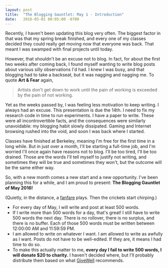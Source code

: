 ```yaml
---
layout: post
title:  "The Blogging Gauntlet: May 1 - Introduction"
date:   2016-05-01 00:05:00 -0700
---
```


Recently, I haven't been updating this blog very often. The biggest factor in
that was that my spring break finished, and every one of my classes decided
they could really get moving now that everyone was back. That meant I was
swamped with final projects until today.

However, that shouldn't be an excuse not to blog. In fact, for about the
first two weeks after coming back, I found myself wanting to write blog
posts about various silly observations I'd had. I knew I was busy, and
that blogging had to take a backseat, but it was nagging and nagging me.
To quote **Art & Fear** again,

> Artists don't get down to work until the pain of working is exceeded
> by the pain of not working.

Yet as the weeks passed by, I was feeling less motivation to keep writing.
I always had an excuse. This presentation is due the 14th. I need to
fix my research code in time to run experiments. I have a paper to write.
These were all incontrovertible facts, and the consequences were similarly
unavoidable: my blogging habit slowly dissipated. Gaming and Internet
browsing rushed into the void, and soon I was back where I started.

Classes have finished at Berkeley, meaning I'm free for the first time
in a long while. But in just over a month, I'll be starting a full-time
job, and I'm worried I'll once again have reasons not to blog. I'll be
too tired, I'll be too drained. Those are the words I'll tell myself
to justify not writing, and sometimes they will be true and sometimes
they won't, but the outcome will be the same either way.

So, with a new month comes a new start and a new opportunity. I've been
planning this for a while, and I am proud to present: **The Blogging
Gauntlet of May 2016!**

(Quietly, in the distance, a [fanfare](https://www.youtube.com/watch?v=lKy0SP8ScAk)
plays. Then the crickets start chirping.)

* For every day of May, I will write and post at least 500 words.
* If I write more than 500 words for a day, that's great! I still have to write
500 words the next day. There is no rollover, there is no surplus, and there
is no buffer. Each of those 500 words must be written between
12:00:00 AM and 11:59:59 PM.
* I am allowed to write on whatever I want. I am allowed to write as awfully as
I want. Posts do not have to be well-edited. If they are, it means I had time
to do so.
* To make this actually matter to me, **every day I fail to write 500 words,
I will donate $20 to charity.** I haven't decided where, but I'll probably
distribute them based on what [GiveWell](http://www.givewell.org/) recommends.



